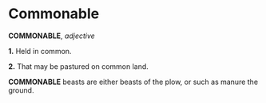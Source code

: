 # Commonable

**COMMONABLE**, _adjective_

**1.** Held in common.

**2.** That may be pastured on common land.

**COMMONABLE** beasts are either beasts of the plow, or such as manure the ground.